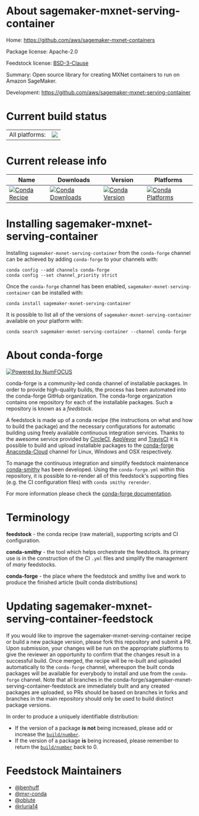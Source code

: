 About sagemaker-mxnet-serving-container
=======================================

Home: https://github.com/aws/sagemaker-mxnet-containers

Package license: Apache-2.0

Feedstock license: [BSD-3-Clause](https://github.com/conda-forge/sagemaker-mxnet-serving-container-feedstock/blob/master/LICENSE.txt)

Summary: Open source library for creating MXNet containers to run on Amazon SageMaker.

Development: https://github.com/aws/sagemaker-mxnet-serving-container

Current build status
====================


<table><tr><td>All platforms:</td>
    <td>
      <a href="https://dev.azure.com/conda-forge/feedstock-builds/_build/latest?definitionId=9032&branchName=master">
        <img src="https://dev.azure.com/conda-forge/feedstock-builds/_apis/build/status/sagemaker-mxnet-serving-container-feedstock?branchName=master">
      </a>
    </td>
  </tr>
</table>

Current release info
====================

| Name | Downloads | Version | Platforms |
| --- | --- | --- | --- |
| [![Conda Recipe](https://img.shields.io/badge/recipe-sagemaker--mxnet--serving--container-green.svg)](https://anaconda.org/conda-forge/sagemaker-mxnet-serving-container) | [![Conda Downloads](https://img.shields.io/conda/dn/conda-forge/sagemaker-mxnet-serving-container.svg)](https://anaconda.org/conda-forge/sagemaker-mxnet-serving-container) | [![Conda Version](https://img.shields.io/conda/vn/conda-forge/sagemaker-mxnet-serving-container.svg)](https://anaconda.org/conda-forge/sagemaker-mxnet-serving-container) | [![Conda Platforms](https://img.shields.io/conda/pn/conda-forge/sagemaker-mxnet-serving-container.svg)](https://anaconda.org/conda-forge/sagemaker-mxnet-serving-container) |

Installing sagemaker-mxnet-serving-container
============================================

Installing `sagemaker-mxnet-serving-container` from the `conda-forge` channel can be achieved by adding `conda-forge` to your channels with:

```
conda config --add channels conda-forge
conda config --set channel_priority strict
```

Once the `conda-forge` channel has been enabled, `sagemaker-mxnet-serving-container` can be installed with:

```
conda install sagemaker-mxnet-serving-container
```

It is possible to list all of the versions of `sagemaker-mxnet-serving-container` available on your platform with:

```
conda search sagemaker-mxnet-serving-container --channel conda-forge
```


About conda-forge
=================

[![Powered by
NumFOCUS](https://img.shields.io/badge/powered%20by-NumFOCUS-orange.svg?style=flat&colorA=E1523D&colorB=007D8A)](https://numfocus.org)

conda-forge is a community-led conda channel of installable packages.
In order to provide high-quality builds, the process has been automated into the
conda-forge GitHub organization. The conda-forge organization contains one repository
for each of the installable packages. Such a repository is known as a *feedstock*.

A feedstock is made up of a conda recipe (the instructions on what and how to build
the package) and the necessary configurations for automatic building using freely
available continuous integration services. Thanks to the awesome service provided by
[CircleCI](https://circleci.com/), [AppVeyor](https://www.appveyor.com/)
and [TravisCI](https://travis-ci.com/) it is possible to build and upload installable
packages to the [conda-forge](https://anaconda.org/conda-forge)
[Anaconda-Cloud](https://anaconda.org/) channel for Linux, Windows and OSX respectively.

To manage the continuous integration and simplify feedstock maintenance
[conda-smithy](https://github.com/conda-forge/conda-smithy) has been developed.
Using the ``conda-forge.yml`` within this repository, it is possible to re-render all of
this feedstock's supporting files (e.g. the CI configuration files) with ``conda smithy rerender``.

For more information please check the [conda-forge documentation](https://conda-forge.org/docs/).

Terminology
===========

**feedstock** - the conda recipe (raw material), supporting scripts and CI configuration.

**conda-smithy** - the tool which helps orchestrate the feedstock.
                   Its primary use is in the construction of the CI ``.yml`` files
                   and simplify the management of *many* feedstocks.

**conda-forge** - the place where the feedstock and smithy live and work to
                  produce the finished article (built conda distributions)


Updating sagemaker-mxnet-serving-container-feedstock
====================================================

If you would like to improve the sagemaker-mxnet-serving-container recipe or build a new
package version, please fork this repository and submit a PR. Upon submission,
your changes will be run on the appropriate platforms to give the reviewer an
opportunity to confirm that the changes result in a successful build. Once
merged, the recipe will be re-built and uploaded automatically to the
`conda-forge` channel, whereupon the built conda packages will be available for
everybody to install and use from the `conda-forge` channel.
Note that all branches in the conda-forge/sagemaker-mxnet-serving-container-feedstock are
immediately built and any created packages are uploaded, so PRs should be based
on branches in forks and branches in the main repository should only be used to
build distinct package versions.

In order to produce a uniquely identifiable distribution:
 * If the version of a package **is not** being increased, please add or increase
   the [``build/number``](https://docs.conda.io/projects/conda-build/en/latest/resources/define-metadata.html#build-number-and-string).
 * If the version of a package **is** being increased, please remember to return
   the [``build/number``](https://docs.conda.io/projects/conda-build/en/latest/resources/define-metadata.html#build-number-and-string)
   back to 0.

Feedstock Maintainers
=====================

* [@benhuff](https://github.com/benhuff/)
* [@mxr-conda](https://github.com/mxr-conda/)
* [@oblute](https://github.com/oblute/)
* [@rluria14](https://github.com/rluria14/)

